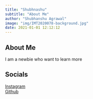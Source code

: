 ```yaml
---
title: "Shubhnashu"
subtitle: "About Me"
author: "Shubhanshu Agrawal"
image: "img/IMT2020078-background.jpg"
date: 2021-01-01 12:12:12
---
```


## About Me

I am a newbie who want to learn more<br/>

## Socials

[Instagram](https://www.instagram.com/shubhanshuagrawal19/)<br/>
[Github](https://github.com/Shubhanshu1902)<br/>




